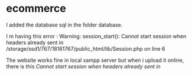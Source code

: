 # ecommerce

I added the database sql in the folder database. 

I m having this error : Warning: session_start(): Cannot start session when headers already sent in /storage/ssd1/767/18161767/public_html/lib/Session.php on line 6

The website works fine in local xampp server but when i upload it online, there is this *Cannot start session when headers already sent in*
